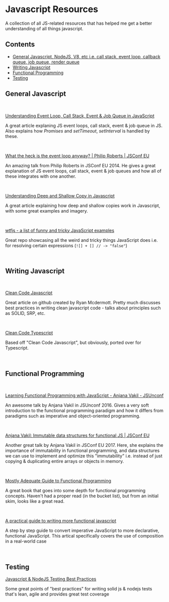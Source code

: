 # Javascript Resources

A collection of all JS-related resources that has helped me get a better understanding of all things javascript.

## Contents

- [General Javascript, NodeJS, V8, etc i.e. call stack, event loop, callback queue, job queue, render queue](https://github.com/MAdisurya/js-resources#general-javascriptt)
- [Writing Javascript](https://github.com/MAdisurya/js-resources#writing-javascript)
- [Functional Programming](https://github.com/MAdisurya/js-resources#functional-programming)
- [Testing](https://github.com/MAdisurya/js-resources#testing)

## General Javascript

<br/>

[Understanding Event Loop, Call Stack, Event & Job Queue in JavaScript](https://medium.com/@Rahulx1/understanding-event-loop-call-stack-event-job-queue-in-javascript-63dcd2c71ecd)

A great article explaning JS event loops, call stack, event & job queue in JS. Also explains how *Promises* and *setTimeout*, *setInterval* is handled by these.

<br/>

[What the heck is the event loop anyway? | Philip Roberts | JSConf EU](https://www.youtube.com/watch?v=8aGhZQkoFbQ&ab_channel=JSConf)

An amazing talk from Philip Roberts in JSConf EU 2014. He gives a great explanation of JS event loops, call stack, event & job queues and how all of these integrates with one another.

<br/>

[Understanding Deep and Shallow Copy in Javascript](https://medium.com/@manjuladube/understanding-deep-and-shallow-copy-in-javascript-13438bad941c)

A great article explaining how deep and shallow copies work in Javascript, with some great examples and imagery.

<br/>

[wtfjs - a list of funny and tricky JavaScript examples](https://github.com/denysdovhan/wtfjs)

Great repo showcasing all the weird and tricky things JavaScript does i.e. for resolving certain expressions (`![] + [] // -> "false"`)

<br/>

## Writing Javascript

<br/>

[Clean Code Javascript](https://github.com/ryanmcdermott/clean-code-javascript)

Great article on github created by Ryan Mcdermott. Pretty much discusses best practices in writing clean javascript code - talks about principles such as SOLID, SRP, etc.

<br/>

[Clean Code Typescript](https://github.com/labs42io/clean-code-typescript)

Based off "Clean Code Javascript", but obviously, ported over for Typescript.

<br/>

## Functional Programming

<br/>

[Learning Functional Programming with JavaScript - Anjana Vakil - JSUnconf](https://www.youtube.com/watch?v=e-5obm1G_FY&ab_channel=JSConfJSConf)

An awesome talk by Anjana Vakil in JSUnconf 2016. Gives a very soft introduction to the functional programming paradigm and how it differs from paradigms such as imperative and object-oriented programming.

<br/>

[Anjana Vakil: Immutable data structures for functional JS | JSConf EU](https://www.youtube.com/watch?v=Wo0qiGPSV-s&ab_channel=JSConfJSConf)

Another great talk by Anjana Vakil in JSConf EU 2017. Here, she explains the importance of immutability in functional programming, and data structures we can use to implement and optimize this "immutability" i.e. instead of just copying & duplicating entire arrays or objects in memory.

<br/>

[Mostly Adequate Guide to Functional Programming](https://mostly-adequate.gitbook.io/mostly-adequate-guide/)

A great book that goes into some depth for functional programming concepts. Haven't had a proper read (in the bucket list), but from an initial skim, looks like a great read.

<br/>

[A practical guide to writing more functional javascript](https://medium.com/@nadeesha/a-practical-guide-to-writing-more-functional-javascript-db49409f71)

A step by step guide to convert imperative JavaScript to more declarative, functional JavaScript. This artical specifically covers the use of composition in a real-world case

<br/>

## Testing

[Javascript & NodeJS Testing Best Practices](https://github.com/goldbergyoni/javascript-testing-best-practices)

Some great points of "best practices" for writing solid js & nodejs tests that's lean, agile and provides great test coverage

<br />
